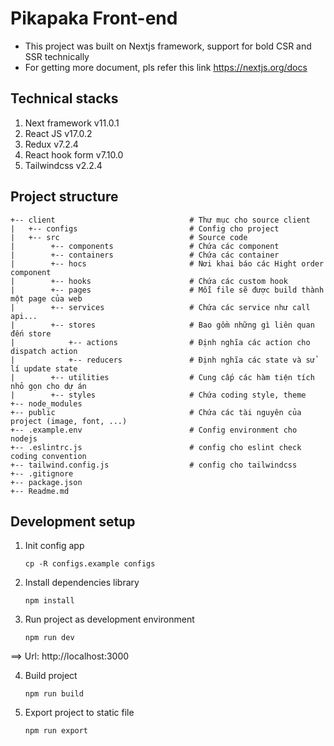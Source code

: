 # Pikapaka Front-end

- This project was built on Nextjs framework, support for bold CSR and SSR technically
- For getting more document, pls refer this link https://nextjs.org/docs

## Technical stacks

1. Next framework v11.0.1
2. React JS v17.0.2
3. Redux v7.2.4
4. React hook form v7.10.0
5. Tailwindcss v2.2.4

## Project structure

    +-- client                              # Thư mục cho source client
    |   +-- configs                         # Config cho project
    |   +-- src                             # Source code
    |        +-- components                 # Chứa các component
    |        +-- containers                 # Chứa các container
    |        +-- hocs                       # Nơi khai báo các Hight order component
    |        +-- hooks                      # Chứa các custom hook
    |        +-- pages                      # Mỗi file sẽ được build thành một page của web
    |        +-- services                   # Chứa các service như call api...
    |        +-- stores                     # Bao gồm những gì liên quan đến store
    |            +-- actions                # Định nghĩa các action cho dispatch action
    |            +-- reducers               # Định nghĩa các state và sử  lí update state
    |        +-- utilities                  # Cung cấp các hàm tiện tích nhỏ gọn cho dự án
    |        +-- styles                     # Chứa coding style, theme
    +-- node_modules
    +-- public                              # Chứa các tài nguyên của project (image, font, ...)
    +-- .example.env                        # Config environment cho nodejs
    +-- .eslintrc.js                        # config cho eslint check coding convention
    +-- tailwind.config.js                  # config cho tailwindcss
    +-- .gitignore
    +-- package.json
    +-- Readme.md

## Development setup

1. Init config app

   `cp -R configs.example configs`

2. Install dependencies library

   `npm install`

3. Run project as development environment

   `npm run dev`

==> Url: http://localhost:3000

4. Build project

   `npm run build`

5. Export project to static file

   `npm run export`
